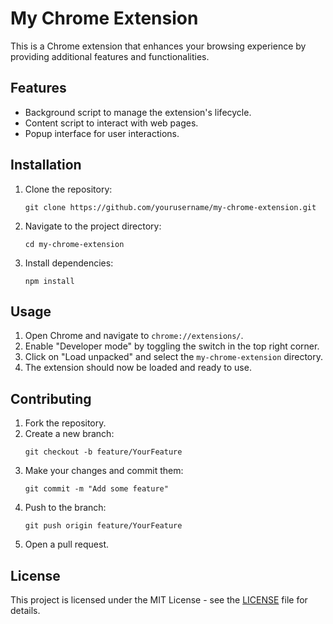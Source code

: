 # My Chrome Extension

This is a Chrome extension that enhances your browsing experience by providing additional features and functionalities.

## Features

- Background script to manage the extension's lifecycle.
- Content script to interact with web pages.
- Popup interface for user interactions.

## Installation

1. Clone the repository:
   ```
   git clone https://github.com/yourusername/my-chrome-extension.git
   ```
2. Navigate to the project directory:
   ```
   cd my-chrome-extension
   ```
3. Install dependencies:
   ```
   npm install
   ```

## Usage

1. Open Chrome and navigate to `chrome://extensions/`.
2. Enable "Developer mode" by toggling the switch in the top right corner.
3. Click on "Load unpacked" and select the `my-chrome-extension` directory.
4. The extension should now be loaded and ready to use.

## Contributing

1. Fork the repository.
2. Create a new branch:
   ```
   git checkout -b feature/YourFeature
   ```
3. Make your changes and commit them:
   ```
   git commit -m "Add some feature"
   ```
4. Push to the branch:
   ```
   git push origin feature/YourFeature
   ```
5. Open a pull request.

## License

This project is licensed under the MIT License - see the [LICENSE](LICENSE) file for details.